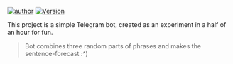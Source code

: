 [![author](https://img.shields.io/badge/author-leucist-blue)](https://github.com/Leucist/)
[![Version](https://img.shields.io/badge/version-1.0-green.svg)](https://github.com/Leucist/horoscope_bot)

This project is a simple Telegram bot, created as an experiment in a half of an hour for fun.
> Bot combines three random parts of phrases and makes the sentence-forecast :^)

